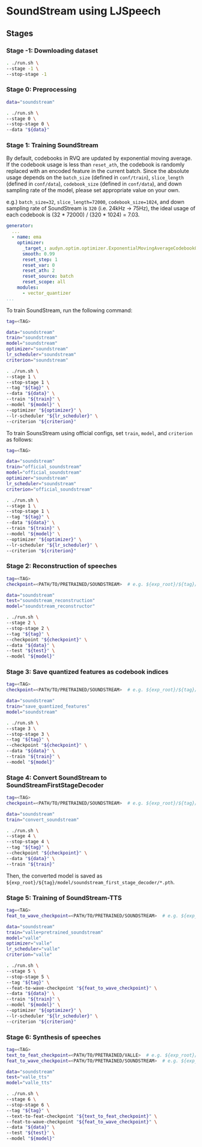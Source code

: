 # SoundStream using LJSpeech

## Stages

### Stage -1: Downloading dataset

```sh
. ./run.sh \
--stage -1 \
--stop-stage -1
```

### Stage 0: Preprocessing

```sh
data="soundstream"

. ./run.sh \
--stage 0 \
--stop-stage 0 \
--data "${data}"
```

### Stage 1: Training SoundStream

By default, codebooks in RVQ are updated by exponential moving average.
If the codebook usage is less than `reset_ath`, the codebook is randomly replaced with an encoded feature in the current batch.
Since the absolute usage depends on the `batch_size`  (defined in `conf/train`), `slice_length` (defined in `conf/data`), `codebook_size` (defined in `conf/data`), and down sampling rate of the model, please set appropriate value on your own.

e.g.) `batch_size=32`, `slice_length=72000`, `codebook_size=1024`, and down sampling rate of SoundStream is `320` (i.e. 24kHz -> 75Hz), the ideal usage of each codebook is (32 * 72000) / (320 * 1024) = 7.03.

```yaml
generator:
  ...
  - name: ema
    optimizer:
      _target_: audyn.optim.optimizer.ExponentialMovingAverageCodebookOptimizer
      smooth: 0.99
      reset_step: 1
      reset_var: 0
      reset_ath: 2
      reset_source: batch
      reset_scope: all
    modules:
      - vector_quantizer
...
```

To train SoundStream, run the following command:

```sh
tag=<TAG>

data="soundstream"
train="soundstream"
model="soundstream"
optimizer="soundstream"
lr_scheduler="soundstream"
criterion="soundstream"

. ./run.sh \
--stage 1 \
--stop-stage 1 \
--tag "${tag}" \
--data "${data}" \
--train "${train}" \
--model "${model}" \
--optimizer "${optimizer}" \
--lr-scheduler "${lr_scheduler}" \
--criterion "${criterion}"
```

To train SounsStream using official configs, set `train`, `model`, and `criterion` as follows:

```sh
tag=<TAG>

data="soundstream"
train="official_soundstream"
model="official_soundstream"
optimizer="soundstream"
lr_scheduler="soundstream"
criterion="official_soundstream"

. ./run.sh \
--stage 1 \
--stop-stage 1 \
--tag "${tag}" \
--data "${data}" \
--train "${train}" \
--model "${model}" \
--optimizer "${optimizer}" \
--lr-scheduler "${lr_scheduler}" \
--criterion "${criterion}"
```

### Stage 2: Reconstruction of speeches

```sh
tag=<TAG>
checkpoint=<PATH/TO/PRETRAINED/SOUNDSTREAM>  # e.g. ${exp_root}/${tag}/model/soundstream/last.pth

data="soundstream"
test="soundstream_reconstruction"
model="soundstream_reconstructor"

. ./run.sh \
--stage 2 \
--stop-stage 2 \
--tag "${tag}" \
--checkpoint "${checkpoint}" \
--data "${data}" \
--test "${test}" \
--model "${model}"
```

### Stage 3: Save quantized features as codebook indices

```sh
tag=<TAG>
checkpoint=<PATH/TO/PRETRAINED/SOUNDSTREAM>  # e.g. ${exp_root}/${tag}/model/soundstream/last.pth

data="soundstream"
train="save_quantized_features"
model="soundstream"

. ./run.sh \
--stage 3 \
--stop-stage 3 \
--tag "${tag}" \
--checkpoint "${checkpoint}" \
--data "${data}" \
--train "${train}" \
--model "${model}"
```

### Stage 4: Convert SoundStream to SoundStreamFirstStageDecoder

```sh
tag=<TAG>
checkpoint=<PATH/TO/PRETRAINED/SOUNDSTREAM>  # e.g. ${exp_root}/${tag}/model/soundstream/last.pth

data="soundstream"
train="convert_soundstream"

. ./run.sh \
--stage 4 \
--stop-stage 4 \
--tag "${tag}" \
--checkpoint "${checkpoint}" \
--data "${data}" \
--train "${train}"
```

Then, the converted model is saved as `${exp_root}/${tag}/model/soundstream_first_stage_decoder/*.pth`.

### Stage 5: Training of SoundStream-TTS

```sh
tag=<TAG>
feat_to_wave_checkpoint=<PATH/TO/PRETRAINED/SOUNDSTREAM>  # e.g. ${exp_root}/${tag}/model/soundstream_first_stage_decoder/last.pth

data="soundstream"
train="valle+pretrained_soundstream"
model="valle"
optimizer="valle"
lr_scheduler="valle"
criterion="valle"

. ./run.sh \
--stage 5 \
--stop-stage 5 \
--tag "${tag}" \
--feat-to-wave-checkpoint "${feat_to_wave_checkpoint}" \
--data "${data}" \
--train "${train}" \
--model "${model}" \
--optimizer "${optimizer}" \
--lr-scheduler "${lr_scheduler}" \
--criterion "${criterion}"
```

### Stage 6: Synthesis of speeches

```sh
tag=<TAG>
text_to_feat_checkpoint=<PATH/TO/PRETRAINED/VALLE>  # e.g. ${exp_root}/${tag}/model/valle/last.pth
feat_to_wave_checkpoint=<PATH/TO/PRETRAINED/SOUNDSTREAM>  # e.g. ${exp_root}/${tag}/model/soundstream_first_stage_decoder/last.pth

data="soundstream"
test="valle_tts"
model="valle_tts"

. ./run.sh \
--stage 6 \
--stop-stage 6 \
--tag "${tag}" \
--text-to-feat-checkpoint "${text_to_feat_checkpoint}" \
--feat-to-wave-checkpoint "${feat_to_wave_checkpoint}" \
--data "${data}" \
--test "${test}" \
--model "${model}"
```
